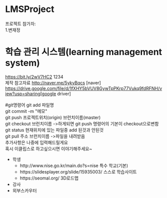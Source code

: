 # LMSProject
프로젝트 참가자:<br>
1.변재정<br>
# 학습 관리 시스템(learning management system)
https://bit.ly/2wV7HC2 1234<br>
제작 참고자료 http://naver.me/5ykyBqcs [naver] <br> https://drive.google.com/file/d/1fXHY5bVUV8GywTpPKrp77Vukq9fdRFNH/view?usp=sharing[google driver]<br>
<br>
#git명령어
git add 파일명<br>
git commit -m "메모"<br>
git push 프로젝트위치(origin) 브런치이름(master)<br>
git checkout 브런치이름 ->하게되면 git push 명령어의 기본이 checkout으로변함<br>
git status 현재위치에 있는 파일중 add 된것과 안된것 <br>
git pull 주소 브런치이름 ->파일을 내려받음<br>
추가사항은 나중에 입력해드릴게요<br>
혹시 이클립스로 하고싶으시면 이야기해주세요~<br>


<ul>
  <li>학생
    <ul>
      <li>http://www.nise.go.kr/main.do?s=nise 특수 학교(기본)</li>
      <li>https://slidesplayer.org/slide/15935003/ 스스로 학습사이트 </li>
      <li>https://seomal.org/ 3D로드맵 </li>
    </ul>
  </li>
  <li>강사</li>
  <li>외부스카우터</li>
<ul>

